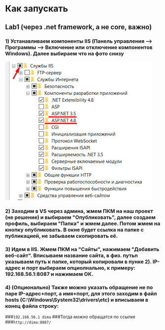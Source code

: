 # Как запускать
## Lab1 (через .net framework, а не core, важно)
### 1) Устанавливаем компоненты IIS (Панель управления --> Программы --> Включение или отключение компонентов Windows). Далее выбираем что на фото снизу  
![](https://github.com/DimaXDD/Course4/blob/master/7sem/%D0%9FWS%20(%D0%A1%D0%BC%D0%B5%D0%BB%D0%BE%D0%B2)/Lab1_IIS.png)
### 2) Заходим в VS через админа, жмем ПКМ на наш проект (не решение) и выбираем "Опубликовать", далее создаем профиль, выбираем "Папка" и жмем далее. Потом жмем на кнопку опубликовать. В окне будет ссылка на папке с публикацией, не забываем скопировать её.
### 3) Идем в IIS. Жмем ПКМ на "Сайты", нажимаем "Добавить веб-сайт". Вписываем название сайта, в физ. путьn указываем путь к папке, который копировали в пунке 2). IP-адрес и порт выбираем опциолнально, к примеру: 192.168.56.1:8087 и нажимаем ОК.
### 4) (Опционально) Также можно указать обращение не по паре IP-адрес+порт, а имя+порт, для этого заходим в файл hosts (C:\Windows\System32\drivers\etc) и вписываем в конец файла строку:
###`192.168.56.1 dima` 
###Тогда можно обращатся по ссылке
###`http://dima:8087/` 
